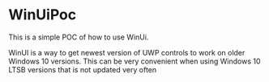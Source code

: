 # WinUiPoc

This is a simple POC of how to use WinUi.

WinUI is a way to get newest version of UWP controls to work on older Windows 10 versions. This can be very convenient when using Windows 10 LTSB versions that is not updated very often
